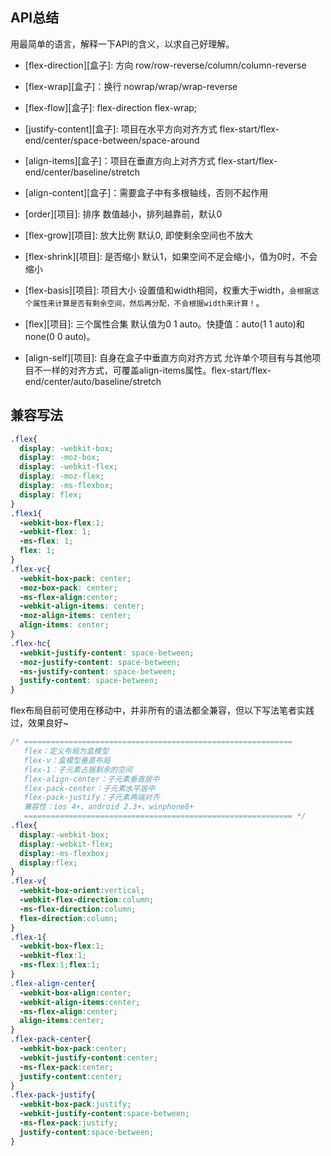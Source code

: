 ## API总结

用最简单的语言，解释一下API的含义，以求自己好理解。

- [flex-direction][盒子]: 方向
  row/row-reverse/column/column-reverse
- [flex-wrap][盒子]：换行
  nowrap/wrap/wrap-reverse
- [flex-flow][盒子]: flex-direction flex-wrap; 
- [justify-content][盒子]: 项目在水平方向对齐方式
  flex-start/flex-end/center/space-between/space-around
- [align-items][盒子]：项目在垂直方向上对齐方式
   flex-start/flex-end/center/baseline/stretch
- [align-content][盒子]：需要盒子中有多根轴线，否则不起作用




- [order][项目]: 排序
  数值越小，排列越靠前，默认0
- [flex-grow][项目]: 放大比例
  默认0, 即使剩余空间也不放大
- [flex-shrink][项目]: 是否缩小
  默认1，如果空间不足会缩小，值为0时，不会缩小
- [flex-basis][项目]: 项目大小
  设置值和width相同，权重大于width，`会根据这个属性来计算是否有剩余空间，然后再分配，不会根据width来计算！`。
- [flex][项目]: 三个属性合集
  默认值为0 1 auto。快捷值：auto(1 1 auto)和none(0 0 auto)。
- [align-self][项目]: 自身在盒子中垂直方向对齐方式
  允许单个项目有与其他项目不一样的对齐方式，可覆盖align-items属性。flex-start/flex-end/center/auto/baseline/stretch


## 兼容写法
```css
.flex{
  display: -webkit-box;
  display: -moz-box;
  display: -webkit-flex;
  display: -moz-flex;
  display: -ms-flexbox;
  display: flex;
}
.flex1{
  -webkit-box-flex:1;
  -webkit-flex: 1;
  -ms-flex: 1;
  flex: 1;
}
.flex-vc{
  -webkit-box-pack: center;
  -moz-box-pack: center;
  -ms-flex-align:center;
  -webkit-align-items: center;
  -moz-align-items: center;
  align-items: center;
}
.flex-hc{
  -webkit-justify-content: space-between;
  -moz-justify-content: space-between;
  -ms-justify-content: space-between;
  justify-content: space-between;
}
```


flex布局目前可使用在移动中，并非所有的语法都全兼容，但以下写法笔者实践过，效果良好~
```css
/* ============================================================
   flex：定义布局为盒模型
   flex-v：盒模型垂直布局
   flex-1：子元素占据剩余的空间
   flex-align-center：子元素垂直居中
   flex-pack-center：子元素水平居中
   flex-pack-justify：子元素两端对齐
   兼容性：ios 4+、android 2.3+、winphone8+
   ============================================================ */
.flex{
  display:-webkit-box;
  display:-webkit-flex;
  display:-ms-flexbox;
  display:flex;
}
.flex-v{
  -webkit-box-orient:vertical;
  -webkit-flex-direction:column;
  -ms-flex-direction:column;
  flex-direction:column;
}
.flex-1{
  -webkit-box-flex:1;
  -webkit-flex:1;
  -ms-flex:1;flex:1;
}
.flex-align-center{
  -webkit-box-align:center;
  -webkit-align-items:center;
  -ms-flex-align:center;
  align-items:center;
}
.flex-pack-center{
  -webkit-box-pack:center;
  -webkit-justify-content:center;
  -ms-flex-pack:center;
  justify-content:center;
}
.flex-pack-justify{
  -webkit-box-pack:justify;
  -webkit-justify-content:space-between;
  -ms-flex-pack:justify;
  justify-content:space-between;
}
```
